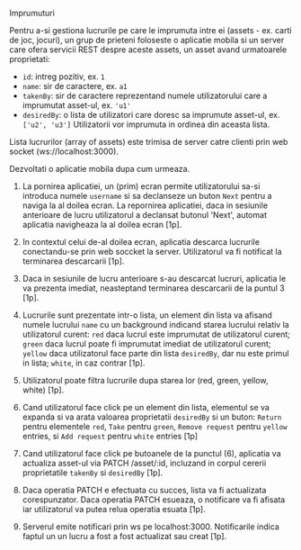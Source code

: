 Imprumuturi

Pentru a-si gestiona lucrurile pe care le imprumuta intre ei (assets - ex. carti de joc, jocuri),
un grup de prieteni foloseste o aplicatie mobila si un server care ofera servicii REST 
despre aceste assets, un asset avand urmatoarele proprietati:
  - `id`: intreg pozitiv, ex. `1`
  - `name`: sir de caractere, ex. `a1`
  - `takenBy`: sir de caractere reprezentand numele utilizatorului care a imprumutat asset-ul, ex. `'u1'`
  - `desiredBy`: o lista de utilizatori care doresc sa imprumute asset-ul, ex. `['u2', 'u3']`
     Utilizatorii vor imprumuta in ordinea din aceasta lista.

Lista lucrurilor (array of assets) este trimisa de server catre clienti prin web socket (ws://localhost:3000).

Dezvoltati o aplicatie mobila dupa cum urmeaza.

1. La pornirea aplicatiei, un (prim) ecran permite utilizatorului sa-si introduca numele
   `username` si sa declanseze un buton `Next` pentru a naviga la al doilea ecran.
   La repornirea aplicatiei, daca in sesiunile anterioare de lucru utilizatorul a 
   declansat butonul 'Next', automat aplicatia navigheaza la al doilea ecran [1p].

2. In contextul celui de-al doilea ecran, aplicatia descarca lucrurile conectandu-se
   prin web soccket la server. Utilizatorul va fi notificat la terminarea descarcarii [1p].

3. Daca in sesiunile de lucru anterioare s-au descarcat lucruri, aplicatia le va prezenta
   imediat, neasteptand terminarea descarcarii de la puntul 3 [1p].

4. Lucrurile sunt prezentate intr-o lista, un element din lista va afisand numele lucrului
   `name` cu un background indicand starea lucrului relativ la utilizatorul curent:
   `red` daca lucrul este imprumutat de utilizatorul curent;
   `green` daca lucrul poate fi imprumutat imediat de utilizatorul curent;
   `yellow` daca utilizatorul face parte din lista `desiredBy`, dar nu este primul in lista;
   `white`, in caz contrar [1p].
   
5. Utilizatorul poate filtra lucrurile dupa starea lor (red, green, yellow, white) [1p].

6. Cand utilizatorul face click pe un element din lista, elementul se va expanda si va arata 
   valoarea proprietatii `desiredBy` si un buton: `Return` pentru elementele `red`,
   `Take` pentru `green`, `Remove request` pentru `yellow` entries, si `Add request`
   pentru `white` entries [1p]

7. Cand utilizatorul face click pe butoanele de la punctul (6), aplicatia va actualiza asset-ul
   via PATCH /asset/:id, incluzand in corpul cererii proprietatile `takenBy` si `desiredBy` [1p].

8. Daca operatia PATCH e efectuata cu succes, lista va fi actualizata corespunzator.
   Daca operatia PATCH esueaza, o notificare va fi afisata iar utilizatorul va putea relua operatia esuata [1p].

9. Serverul emite notificari prin ws pe localhost:3000. Notificarile indica faptul un
   un lucru a fost a fost actualizat sau creat [1p].
